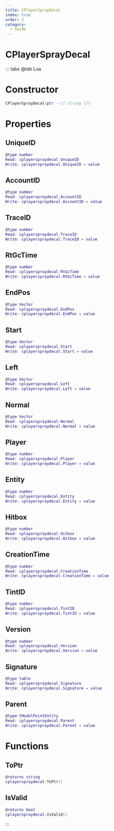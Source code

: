 ```yaml
---
title: CPlayerSprayDecal
index: true
order: 2
category:
  - Guide
---
```


# CPlayerSprayDecal

::: tabs
@tab Lua
# Constructor
```lua
CPlayerSprayDecal(ptr --[[ string ]])
```
# Properties
## UniqueID 
```lua
@type number
Read: cplayerspraydecal.UniqueID
Write: cplayerspraydecal.UniqueID = value
```
## AccountID 
```lua
@type number
Read: cplayerspraydecal.AccountID
Write: cplayerspraydecal.AccountID = value
```
## TraceID 
```lua
@type number
Read: cplayerspraydecal.TraceID
Write: cplayerspraydecal.TraceID = value
```
## RtGcTime 
```lua
@type number
Read: cplayerspraydecal.RtGcTime
Write: cplayerspraydecal.RtGcTime = value
```
## EndPos 
```lua
@type Vector
Read: cplayerspraydecal.EndPos
Write: cplayerspraydecal.EndPos = value
```
## Start 
```lua
@type Vector
Read: cplayerspraydecal.Start
Write: cplayerspraydecal.Start = value
```
## Left 
```lua
@type Vector
Read: cplayerspraydecal.Left
Write: cplayerspraydecal.Left = value
```
## Normal 
```lua
@type Vector
Read: cplayerspraydecal.Normal
Write: cplayerspraydecal.Normal = value
```
## Player 
```lua
@type number
Read: cplayerspraydecal.Player
Write: cplayerspraydecal.Player = value
```
## Entity 
```lua
@type number
Read: cplayerspraydecal.Entity
Write: cplayerspraydecal.Entity = value
```
## Hitbox 
```lua
@type number
Read: cplayerspraydecal.Hitbox
Write: cplayerspraydecal.Hitbox = value
```
## CreationTime 
```lua
@type number
Read: cplayerspraydecal.CreationTime
Write: cplayerspraydecal.CreationTime = value
```
## TintID 
```lua
@type number
Read: cplayerspraydecal.TintID
Write: cplayerspraydecal.TintID = value
```
## Version 
```lua
@type number
Read: cplayerspraydecal.Version
Write: cplayerspraydecal.Version = value
```
## Signature 
```lua
@type table
Read: cplayerspraydecal.Signature
Write: cplayerspraydecal.Signature = value
```
## Parent 
```lua
@type CModelPointEntity
Read: cplayerspraydecal.Parent
Write: cplayerspraydecal.Parent = value
```
# Functions
## ToPtr
```lua
@returns string
cplayerspraydecal:ToPtr()
```
## IsValid
```lua
@returns bool
cplayerspraydecal:IsValid()
```

:::